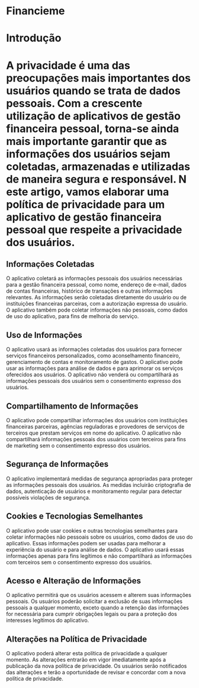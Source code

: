 # Financieme

<h1>Introdução<h1>
<p>A privacidade é uma das preocupações mais importantes dos usuários quando se trata de dados pessoais. Com a crescente utilização de aplicativos de gestão
financeira pessoal, torna-se ainda mais importante garantir que as informações dos usuários sejam coletadas, armazenadas e utilizadas de maneira segura e responsável. N
este artigo, vamos elaborar uma política de privacidade para um aplicativo de gestão financeira pessoal que respeite a privacidade dos usuários.</p>

<h2>Informações Coletadas</h2>
<p>O aplicativo coletará as informações pessoais dos usuários necessárias para a gestão financeira pessoal, como nome, endereço de e-mail, dados de contas financeiras, histórico de transações e outras informações relevantes. As informações serão coletadas diretamente do usuário ou de instituições financeiras parceiras, com a autorização expressa do usuário. O aplicativo também pode coletar informações não pessoais, como dados de uso do aplicativo, para fins de melhoria do serviço.</p>

<h2>Uso de Informações</h2>
<p>O aplicativo usará as informações coletadas dos usuários para fornecer serviços financeiros personalizados, como aconselhamento financeiro, gerenciamento de contas e monitoramento de gastos. O aplicativo pode usar as informações para análise de dados e para aprimorar os serviços oferecidos aos usuários. O aplicativo não venderá ou compartilhará as informações pessoais dos usuários sem o consentimento expresso dos usuários.</p>


<h2>Compartilhamento de Informações</h2>
<p>O aplicativo pode compartilhar informações dos usuários com instituições financeiras parceiras, agências reguladoras e provedores de serviços de terceiros que prestam serviços em nome do aplicativo. O aplicativo não compartilhará informações pessoais dos usuários com terceiros para fins de marketing sem o consentimento expresso dos usuários.</p>


<h2>Segurança de Informações</h2>
<p>O aplicativo implementará medidas de segurança apropriadas para proteger as informações pessoais dos usuários. As medidas incluirão criptografia de dados, autenticação de usuários e monitoramento regular para detectar possíveis violações de segurança.</p>


<h2>Cookies e Tecnologias Semelhantes</h2>
<p>O aplicativo pode usar cookies e outras tecnologias semelhantes para coletar informações não pessoais sobre os usuários, como dados de uso do aplicativo. Essas informações podem ser usadas para melhorar a experiência do usuário e para análise de dados. O aplicativo usará essas informações apenas para fins legítimos e não compartilhará as informações com terceiros sem o consentimento expresso dos usuários.</p>


<h2>Acesso e Alteração de Informações</h2>
<p>O aplicativo permitirá que os usuários acessem e alterem suas informações pessoais. Os usuários poderão solicitar a exclusão de suas informações pessoais a qualquer momento, exceto quando a retenção das informações for necessária para cumprir obrigações legais ou para a proteção dos interesses legítimos do aplicativo.</p>


<h2>Alterações na Política de Privacidade</h2>
<p>O aplicativo poderá alterar esta política de privacidade a qualquer momento. As alterações entrarão em vigor imediatamente após a publicação da nova política de privacidade. Os usuários serão notificados das alterações e terão a oportunidade de revisar e concordar com a nova política de privacidade.</p>

